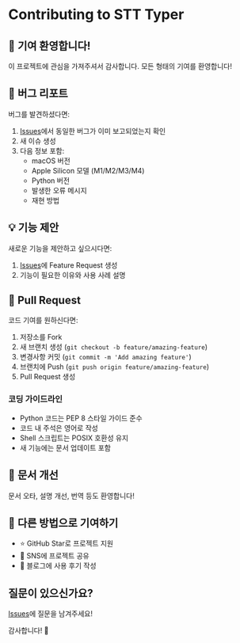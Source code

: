 # Contributing to STT Typer

## 🙏 기여 환영합니다!

이 프로젝트에 관심을 가져주셔서 감사합니다. 모든 형태의 기여를 환영합니다!

## 🐛 버그 리포트

버그를 발견하셨다면:

1. [Issues](https://github.com/kelion77/k-stt-typer/issues)에서 동일한 버그가 이미 보고되었는지 확인
2. 새 이슈 생성
3. 다음 정보 포함:
   - macOS 버전
   - Apple Silicon 모델 (M1/M2/M3/M4)
   - Python 버전
   - 발생한 오류 메시지
   - 재현 방법

## 💡 기능 제안

새로운 기능을 제안하고 싶으시다면:

1. [Issues](https://github.com/kelion77/k-stt-typer/issues)에 Feature Request 생성
2. 기능이 필요한 이유와 사용 사례 설명

## 🔧 Pull Request

코드 기여를 원하신다면:

1. 저장소를 Fork
2. 새 브랜치 생성 (`git checkout -b feature/amazing-feature`)
3. 변경사항 커밋 (`git commit -m 'Add amazing feature'`)
4. 브랜치에 Push (`git push origin feature/amazing-feature`)
5. Pull Request 생성

### 코딩 가이드라인

- Python 코드는 PEP 8 스타일 가이드 준수
- 코드 내 주석은 영어로 작성
- Shell 스크립트는 POSIX 호환성 유지
- 새 기능에는 문서 업데이트 포함

## 📝 문서 개선

문서 오타, 설명 개선, 번역 등도 환영합니다!

## 🌟 다른 방법으로 기여하기

- ⭐ GitHub Star로 프로젝트 지원
- 📢 SNS에 프로젝트 공유
- 📝 블로그에 사용 후기 작성

## 질문이 있으신가요?

[Issues](https://github.com/kelion77/k-stt-typer/issues)에 질문을 남겨주세요!

감사합니다! 🎉

